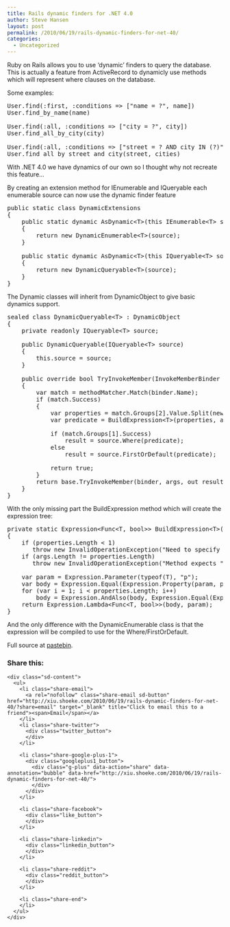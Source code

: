 ```yaml
---
title: Rails dynamic finders for .NET 4.0
author: Steve Hansen
layout: post
permalink: /2010/06/19/rails-dynamic-finders-for-net-40/
categories:
  - Uncategorized
---
```

Ruby on Rails allows you to use &#8216;dynamic&#8217; finders to query the database. This is actually a feature from ActiveRecord to dynamicly use methods which will represent where clauses on the database.

Some examples:

<pre class="brush: ruby">User.find(:first, :conditions =&gt; ["name = ?", name])
User.find_by_name(name)

User.find(:all, :conditions =&gt; ["city = ?", city])
User.find_all_by_city(city)

User.find(:all, :conditions =&gt; ["street = ? AND city IN (?)", street, cities])
User.find_all_by_street_and_city(street, cities)</pre>

With .NET 4.0 we have dynamics of our own so I thought why not recreate this feature&#8230;

By creating an extension method for IEnumerable<T> and IQueryable<T> each enumerable source can now use the dynamic finder feature

<pre class="brush: csharp">public static class DynamicExtensions
{
    public static dynamic AsDynamic&lt;T&gt;(this IEnumerable&lt;T&gt; source)
    {
        return new DynamicEnumerable&lt;T&gt;(source);
    }

    public static dynamic AsDynamic&lt;T&gt;(this IQueryable&lt;T&gt; source)
    {
        return new DynamicQueryable&lt;T&gt;(source);
    }
}</pre>

The Dynamic classes will inherit from DynamicObject to give basic dynamics support.

<pre class="brush: csharp">sealed class DynamicQueryable&lt;T&gt; : DynamicObject
{
    private readonly IQueryable&lt;T&gt; source;

    public DynamicQueryable(IQueryable&lt;T&gt; source)
    {
        this.source = source;
    }

    public override bool TryInvokeMember(InvokeMemberBinder binder, object[] args, out object result)
    {
        var match = methodMatcher.Match(binder.Name);
        if (match.Success)
        {
            var properties = match.Groups[2].Value.Split(new[] { "And" }, StringSplitOptions.RemoveEmptyEntries);
            var predicate = BuildExpression&lt;T&gt;(properties, args);

            if (match.Groups[1].Success)
                result = source.Where(predicate);
            else
                result = source.FirstOrDefault(predicate);

            return true;
        }
        return base.TryInvokeMember(binder, args, out result);
    }
}</pre>

With the only missing part the BuildExpression method which will create the expression tree:

<pre class="brush: csharp">private static Expression&lt;Func&lt;T, bool&gt;&gt; BuildExpression&lt;T&gt;(string[] properties, object[] args)
{
    if (properties.Length &lt; 1)
       throw new InvalidOperationException("Need to specify at least one property.");
    if (args.Length != properties.Length)
       throw new InvalidOperationException("Method expects " + properties.Length + " parameters and only got " + args.Length + " values.");

    var param = Expression.Parameter(typeof(T), "p");
    var body = Expression.Equal(Expression.Property(param, properties[0]), Expression.Constant(args[0]));
    for (var i = 1; i &lt; properties.Length; i++)
        body = Expression.AndAlso(body, Expression.Equal(Expression.Property(param, properties[i]), Expression.Constant(args[i])));
    return Expression.Lambda&lt;Func&lt;T, bool&gt;&gt;(body, param);
}</pre>

And the only difference with the DynamicEnumerable class is that the expression will be compiled to use for the Where/FirstOrDefault.

Full source at [pastebin][1].

<div class="sharedaddy sd-sharing-enabled">
  <div class="robots-nocontent sd-block sd-social sd-social-official sd-sharing">
    <h3 class="sd-title">
      Share this:
    </h3>
    
    <div class="sd-content">
      <ul>
        <li class="share-email">
          <a rel="nofollow" class="share-email sd-button" href="http://xiu.shoeke.com/2010/06/19/rails-dynamic-finders-for-net-40/?share=email" target="_blank" title="Click to email this to a friend"><span>Email</span></a>
        </li>
        <li class="share-twitter">
          <div class="twitter_button">
          </div>
        </li>
        
        <li class="share-google-plus-1">
          <div class="googleplus1_button">
            <div class="g-plus" data-action="share" data-annotation="bubble" data-href="http://xiu.shoeke.com/2010/06/19/rails-dynamic-finders-for-net-40/">
            </div>
          </div>
        </li>
        
        <li class="share-facebook">
          <div class="like_button">
          </div>
        </li>
        
        <li class="share-linkedin">
          <div class="linkedin_button">
          </div>
        </li>
        
        <li class="share-reddit">
          <div class="reddit_button">
          </div>
        </li>
        
        <li class="share-end">
        </li>
      </ul>
    </div>
  </div>
</div>

 [1]: http://pastebin.com/m6FmvUGj "http://pastebin.com/m6FmvUGj"